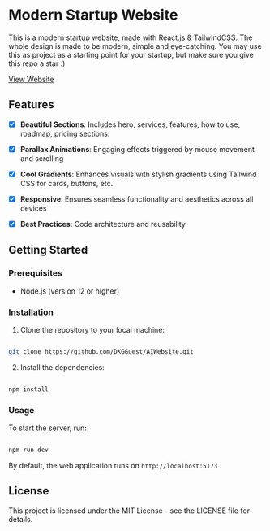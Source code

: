 # Modern Startup Website

<!-- ![Showcase Image](https://i.ibb.co/2y7hTzr/Screenshot-2024-05-19-232554.png) -->

This is a modern startup website, made with React.js & TailwindCSS. The whole design is made to be modern, simple and eye-catching. You may use this as project as a starting point for your startup, but make sure you give this repo a star :)

<a href="https://vleap-dkgs-projects.vercel.app">View Website</a>


## Features

-  [x]  **Beautiful Sections**: Includes hero, services, features, how to use, roadmap, pricing sections.

-  [x]  **Parallax Animations**: Engaging effects triggered by mouse movement and scrolling

-  [x]  **Cool Gradients**: Enhances visuals with stylish gradients using Tailwind CSS for cards, buttons, etc.

-  [x]  **Responsive**: Ensures seamless functionality and aesthetics across all devices

-  [x]  **Best Practices**: Code architecture and reusability


## Getting Started
### Prerequisites

- Node.js (version 12 or higher)
  
### Installation

1. Clone the repository to your local machine:

```bash

git clone https://github.com/DKGGuest/AIWebsite.git

```

2. Install the dependencies:
```bash

npm install

```

### Usage

To start the server, run:

```bash

npm run dev

```

By default, the web application runs on `http://localhost:5173`

## License

This project is licensed under the MIT License - see the LICENSE file for details.
